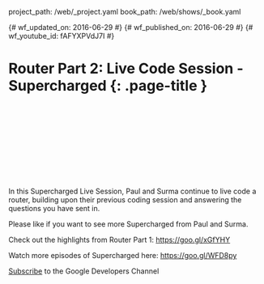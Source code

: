 project_path: /web/_project.yaml
book_path: /web/shows/_book.yaml

{# wf_updated_on: 2016-06-29 #}
{# wf_published_on: 2016-06-29 #}
{# wf_youtube_id: fAFYXPVdJ7I #}

# Router Part 2: Live Code Session - Supercharged {: .page-title }


<div class="video-wrapper">
  <iframe class="devsite-embedded-youtube-video" data-video-id="fAFYXPVdJ7I"
          data-autohide="1" data-showinfo="0" frameborder="0" allowfullscreen>
  </iframe>
</div>


In this Supercharged Live Session, Paul and Surma continue to live code a router, building upon their previous coding session and answering the questions you have sent in.

Please like if you want to see more Supercharged from Paul and Surma.

Check out the highlights from Router Part 1: https://goo.gl/xGfYHY

Watch more episodes of Supercharged here: https://goo.gl/WFD8py

[Subscribe](https://goo.gl/LLLNvf) to the Google Developers Channel
